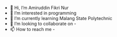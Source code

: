 - 👋 Hi, I’m Amiruddin Fikri Nur
- 👀 I’m interested in programming
- 🌱 I’m currently learning Malang State Polytechnic
- 💞️ I’m looking to collaborate on -
- 📫 How to reach me -

<!---
fikri-nur/fikri-nur is a ✨ special ✨ repository because its `README.md` (this file) appears on your GitHub profile.
You can click the Preview link to take a look at your changes.
--->
